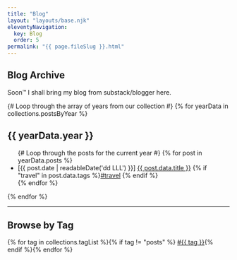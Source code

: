 ```yaml
---
title: "Blog"
layout: "layouts/base.njk"
eleventyNavigation:
  key: Blog
  order: 5
permalink: "{{ page.fileSlug }}.html"
---
```


## Blog Archive

Soon&#8482; I shall bring my blog from substack/blogger here.

{# Loop through the array of years from our collection #}
{% for yearData in collections.postsByYear %}
  <h2 id="y{{ yearData.year }}">{{ yearData.year }}</h2>
  <ul class="blogList">
    {# Loop through the posts for the current year #}
    {% for post in yearData.posts %}
      <li class>
        <time datetime="{{ post.date | readableDate('yyyy-LL-dd') }}">
          [{{ post.date | readableDate('dd LLL') }}]
        </time>
        <a href="{{ post.url }}">
          {{ post.data.title }}</a>
        {% if "travel" in post.data.tags %}<a href="/tags/travel.html" class="tag-badge">#travel</a>
        {% endif %}
      </li>
    {% endfor %}
  </ul>
{% endfor %}

<hr>
<h2>Browse by Tag</h2>
<div class="tag-list">
  {% for tag in collections.tagList %}{% if tag != "posts" %}
    <a href="{{ ('/tags/' + tag + '.html') | url }}" class="tag-badge">#{{ tag }}</a>{% endif %}{% endfor %}
</div>